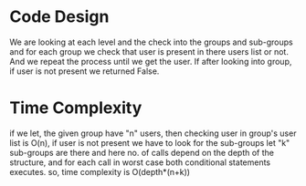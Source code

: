 # Code Design
We are looking at each level and the check into the groups and sub-groups and for each group we check that user is present in there users list or not.
And we repeat the process until we get the user. If after looking into group, if user is not present we returned False.

# Time Complexity
if we let, the given group have "n" users, then checking user in group's user list is O(n), if user is not present we have to look for the sub-groups let "k" sub-groups are there and here no. of calls depend on the depth of the structure, and for each call in worst case both conditional statements executes.
so, time complexity is O(depth*(n+k)) 
